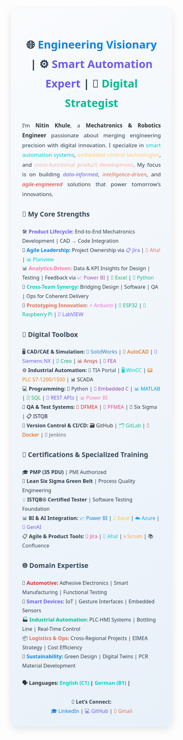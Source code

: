 <div style="font-family:'Segoe UI',sans-serif;color:#2c3e50;background:linear-gradient(145deg,#f9fbfd,#e8f0f9);padding:35px;border-radius:20px;box-shadow:0 8px 24px rgba(0,0,0,0.1);max-width:960px;margin:auto;line-height:1.8;">

  <!-- Header Section -->
  <h2 style="font-size:34px;text-align:center;margin-bottom:25px;">
    🌐 <span style="color:#0984e3;">Engineering Visionary</span> | ⚙️ <span style="color:#6c5ce7;">Smart Automation Expert</span> | 🧠 <span style="color:#00b894;">Digital Strategist</span>
  </h2>

  <!-- Introduction -->
  <p style="font-size:17px;text-align:justify;margin-bottom:25px;">
    I’m <strong style="color:#2d3436;">Nitin Khule</strong>, a <strong style="color:#2d3436;">Mechatronics & Robotics Engineer</strong> passionate about merging engineering precision with digital innovation.
    I specialize in <span style="color:#00cec9;">smart automation systems</span>, <span style="color:#fdcb6e;">embedded control technologies</span>, and <span style="color:#fab1a0;">cross-functional product development</span>.
    My focus is on building <em style="color:#6c5ce7;">data-informed</em>, <em style="color:#e17055;">intelligence-driven</em>, and <em style="color:#d63031;">agile-engineered</em> solutions that power tomorrow’s innovations.
  </p>

  <!-- Strengths -->
  <h3 style="color:#34495e;font-size:21px;">🎯 My Core Strengths</h3>
  <ul style="list-style:none;padding-left:0;font-size:16px;">
    <li>🛠️ <strong style="color:#6c5ce7;">Product Lifecycle:</strong> End-to-End Mechatronics Development | CAD → Code Integration</li>
    <li>🧠 <strong style="color:#0984e3;">Agile Leadership:</strong> Project Ownership via 
      <span style="color:#6c5ce7;">📋 Jira</span> | 
      <span style="color:#e17055;">📌 Aha!</span> | 
      <span style="color:#00cec9;">📊 Planview</span>
    </li>
    <li>📊 <strong style="color:#fd79a8;">Analytics-Driven:</strong> Data & KPI Insights for Design | Testing | Feedback via 
      <span style="color:#9b59b6;">📈 Power BI</span> | 
      <span style="color:#27ae60;">🧪 Excel</span> | 
      <span style="color:#1abc9c;">🧠 Python</span>
    </li>
    <li>🤝 <strong style="color:#00cec9;">Cross-Team Synergy:</strong> Bridging Design | Software | QA | Ops for Coherent Delivery</li>
    <li>🚀 <strong style="color:#e17055;">Prototyping Innovation:</strong> 
      <span style="color:#f368e0;">⚡ Arduino</span> | 
      <span style="color:#10ac84;">📶 ESP32</span> | 
      <span style="color:#00b894;">🍓 Raspberry Pi</span> | 
      <span style="color:#6c5ce7;">🧪 LabVIEW</span>
    </li>
  </ul>

  <!-- Tech Toolbox -->
  <h3 style="color:#34495e;font-size:21px;">🧰 Digital Toolbox</h3>
  <ul style="list-style:none;padding-left:0;font-size:16px;">
    <li>🖥️ <strong>CAD/CAE & Simulation:</strong> 
      <span style="color:#2980b9;">📐 SolidWorks</span> | 
      <span style="color:#d35400;">📏 AutoCAD</span> | 
      <span style="color:#6c5ce7;">🔩 Siemens NX</span> | 
      <span style="color:#16a085;">🔧 Creo</span> | 
      <span style="color:#c0392b;">📊 Ansys</span> | 
      <span style="color:#8e44ad;">📎 FEA</span>
    </li>
    <li>⚙️ <strong>Industrial Automation:</strong> 
      <span style="color:#34495e;">🧠 TIA Portal</span> | 
      <span style="color:#00cec9;">🖥️ WinCC</span> | 
      <span style="color:#e67e22;">📟 PLC S7-1200/1500</span> | 
      <span style="color:#2d3436;">📊 SCADA</span>
    </li>
    <li>💻 <strong>Programming:</strong> 
      <span style="color:#273c75;">🐍 Python</span> | 
      <span style="color:#8e44ad;">📘 Embedded C</span> | 
      <span style="color:#0097e6;">📊 MATLAB</span> | 
      <span style="color:#27ae60;">🗄️ SQL</span> | 
      <span style="color:#6c5ce7;">🔗 REST APIs</span> | 
      <span style="color:#fd79a8;">📊 Power BI</span>
    </li>
    <li>🧪 <strong>QA & Test Systems:</strong> 
      <span style="color:#d63031;">🧬 DFMEA</span> | 
      <span style="color:#e84393;">🧪 PFMEA</span> | 
      <span style="color:#2c3e50;">🎯 Six Sigma</span> | 
      <span style="color:#130f40;">📋 ISTQB</span>
    </li>
    <li>🧱 <strong>Version Control & CI/CD:</strong> 
      <span style="color:#333333;">🗃️ GitHub</span> | 
      <span style="color:#1abc9c;">🗂️ GitLab</span> | 
      <span style="color:#d35400;">🐳 Docker</span> | 
      <span style="color:#636e72;">🔁 Jenkins</span>
    </li>
  </ul>

  <!-- Certifications -->
  <h3 style="color:#34495e;font-size:21px;">📜 Certifications & Specialized Training</h3>
  <ul style="list-style:none;padding-left:0;font-size:16px;">
    <li>🎓 <strong>PMP (35 PDU)</strong> | PMI Authorized</li>
    <li>🧪 <strong>Lean Six Sigma Green Belt</strong> | Process Quality Engineering</li>
    <li>💡 <strong>ISTQB® Certified Tester</strong> | Software Testing Foundation</li>
    <li>📊 <strong>BI & AI Integration:</strong> 
      <span style="color:#0984e3;">📈 Power BI</span> | 
      <span style="color:#fbc531;">🧮 Excel</span> | 
      <span style="color:#00a8ff;">☁️ Azure</span> | 
      <span style="color:#6c5ce7;">🤖 GenAI</span>
    </li>
    <li>📋 <strong>Agile & Product Tools:</strong> 
      <span style="color:#e84393;">📌 Jira</span> | 
      <span style="color:#00cec9;">📍 Aha!</span> | 
      <span style="color:#ff9f43;">🌀 Scrum</span> | 
      <span style="color:#34495e;">📚 Confluence</span>
    </li>
  </ul>

  <!-- Industry Experience -->
  <h3 style="color:#34495e;font-size:21px;">🌐 Domain Expertise</h3>
  <ul style="list-style:none;padding-left:0;font-size:16px;">
    <li>🚗 <strong style="color:#d63031;">Automotive:</strong> Adhesive Electronics | Smart Manufacturing | Functional Testing</li>
    <li>🤖 <strong style="color:#6c5ce7;">Smart Devices:</strong> IoT | Gesture Interfaces | Embedded Sensors</li>
    <li>🏭 <strong style="color:#00b894;">Industrial Automation:</strong> PLC-HMI Systems | Bottling Line | Real-Time Control</li>
    <li>📦 <strong style="color:#e17055;">Logistics & Ops:</strong> Cross-Regional Projects | EIMEA Strategy | Cost Efficiency</li>
    <li>🌱 <strong style="color:#0984e3;">Sustainability:</strong> Green Design | Digital Twins | PCR Material Development</li>
  </ul>

  <!-- Languages -->
  <p style="font-size:16px;margin-top:25px;font-weight:bold;color:#2d3436;">
    🗣️ <strong>Languages:</strong> 
    <span style="color:#00cec9;">English (C1)</span> | 
    <span style="color:#00cec9;">German (B1)</span> | 
    
  </p>

  <!-- Contact -->
  <div style="margin-top:30px;text-align:center;font-size:16px;">
    🔗 <strong>Let’s Connect:</strong><br>
    <a href="https://www.linkedin.com/in/nitinkhule" target="_blank" style="color:#0984e3;text-decoration:none;">🎓 LinkedIn</a> |
    <a href="https://github.com/NitinKhule" target="_blank" style="color:#6c5ce7;text-decoration:none;">💻 GitHub</a> |
    <a href="mailto:nitin.khule.de@gmail.com" style="color:#e17055;text-decoration:none;">📧 Gmail</a>
  </div>

</div>
